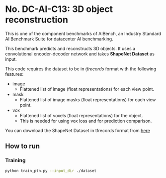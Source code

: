 # No. DC-AI-C13: 3D object reconstruction
This is one of the component benchmarks of AIBench, an Industry Standard AI Benchmark Suite for datacenter AI benchmarking.

This benchmark predicts and reconstructs 3D objects.
It uses a convolutional encoder-decoder network and takes **ShapeNet Dataset** as input.

This code requires the dataset to be in *tfrecords* format with the following features:
*   image
    *   Flattened list of image (float representations) for each view point.
*   mask
    *   Flattened list of image masks (float representations) for each view point.
*   vox
    *   Flattened list of voxels (float representations) for the object.
    *   This is needed for using vox loss and for prediction comparison.

You can download the ShapeNet Dataset in tfrecords format from [here](https://drive.google.com/file/d/0B12XukcbU7T7OHQ4MGh6d25qQlk)

## How to run

### Training

```bash
python train_ptn.py --input_dir ./dataset
```
